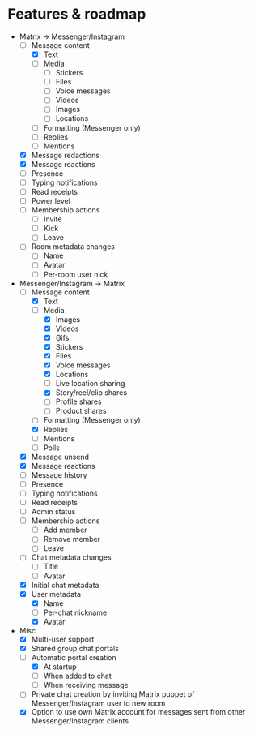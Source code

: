 # Features & roadmap

* Matrix → Messenger/Instagram
  * [ ] Message content
    * [x] Text
    * [ ] Media
      * [ ] Stickers
      * [ ] Files
      * [ ] Voice messages
      * [ ] Videos
      * [ ] Images
      * [ ] Locations
    * [ ] Formatting (Messenger only)
    * [ ] Replies
    * [ ] Mentions
  * [x] Message redactions
  * [x] Message reactions
  * [ ] Presence
  * [ ] Typing notifications
  * [ ] Read receipts
  * [ ] Power level
  * [ ] Membership actions
    * [ ] Invite
    * [ ] Kick
    * [ ] Leave
  * [ ] Room metadata changes
    * [ ] Name
    * [ ] Avatar
    * [ ] Per-room user nick
* Messenger/Instagram → Matrix
  * [ ] Message content
    * [x] Text
    * [ ] Media
      * [x] Images
      * [x] Videos
      * [x] Gifs
      * [x] Stickers
      * [x] Files
      * [x] Voice messages
      * [x] Locations
      * [ ] Live location sharing
      * [x] Story/reel/clip shares
      * [ ] Profile shares
      * [ ] Product shares
    * [ ] Formatting (Messenger only)
    * [x] Replies
    * [ ] Mentions
    * [ ] Polls
  * [x] Message unsend
  * [x] Message reactions
  * [ ] Message history
  * [ ] Presence
  * [ ] Typing notifications
  * [ ] Read receipts
  * [ ] Admin status
  * [ ] Membership actions
    * [ ] Add member
    * [ ] Remove member
    * [ ] Leave
  * [ ] Chat metadata changes
    * [ ] Title
    * [ ] Avatar
  * [x] Initial chat metadata
  * [x] User metadata
    * [x] Name
    * [ ] Per-chat nickname
    * [x] Avatar
* Misc
  * [x] Multi-user support
  * [x] Shared group chat portals
  * [ ] Automatic portal creation
    * [x] At startup
    * [ ] When added to chat
    * [ ] When receiving message
  * [ ] Private chat creation by inviting Matrix puppet of Messenger/Instagram user to new room
  * [x] Option to use own Matrix account for messages sent from other Messenger/Instagram clients
